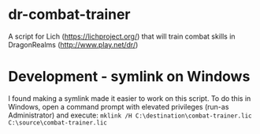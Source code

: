 # dr-combat-trainer
A script for Lich (https://lichproject.org/) that will train combat skills in DragonRealms (http://www.play.net/dr/)

# Development - symlink on Windows
I found making a symlink made it easier to work on this script. To do this in Windows, open a command prompt with elevated privileges (run-as Administrator) and execute: `mklink /H C:\destination\combat-trainer.lic C:\source\combat-trainer.lic`